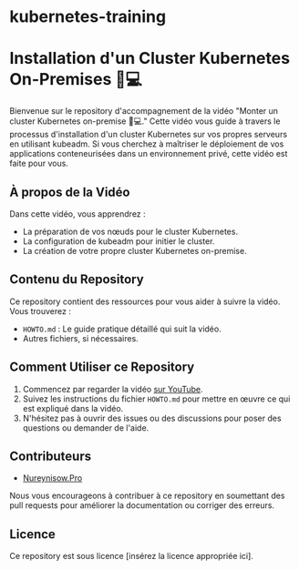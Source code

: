 # kubernetes-training

# Installation d'un Cluster Kubernetes On-Premises 🚀💻

Bienvenue sur le repository d'accompagnement de la vidéo "Monter un cluster Kubernetes on-premise 🚀💻."
Cette vidéo vous guide à travers le processus d'installation d'un cluster Kubernetes sur vos propres serveurs en utilisant kubeadm.
Si vous cherchez à maîtriser le déploiement de vos applications conteneurisées dans un environnement privé, cette vidéo est faite pour vous.

## À propos de la Vidéo

Dans cette vidéo, vous apprendrez :

- La préparation de vos nœuds pour le cluster Kubernetes.
- La configuration de kubeadm pour initier le cluster.
- La création de votre propre cluster Kubernetes on-premise.

## Contenu du Repository

Ce repository contient des ressources pour vous aider à suivre la vidéo. Vous trouverez :

- `HOWTO.md` : Le guide pratique détaillé qui suit la vidéo.
- Autres fichiers, si nécessaires.

## Comment Utiliser ce Repository

1. Commencez par regarder la vidéo [sur YouTube](https://www.youtube.com/watch?v=MRuptcyEF5A).
2. Suivez les instructions du fichier `HOWTO.md` pour mettre en œuvre ce qui est expliqué dans la vidéo.
3. N'hésitez pas à ouvrir des issues ou des discussions pour poser des questions ou demander de l'aide.

## Contributeurs

- [Nureynisow.Pro](https://github.com/nureyni)

Nous vous encourageons à contribuer à ce repository en soumettant des pull requests pour améliorer la documentation ou corriger des erreurs.

## Licence

Ce repository est sous licence [insérez la licence appropriée ici].
